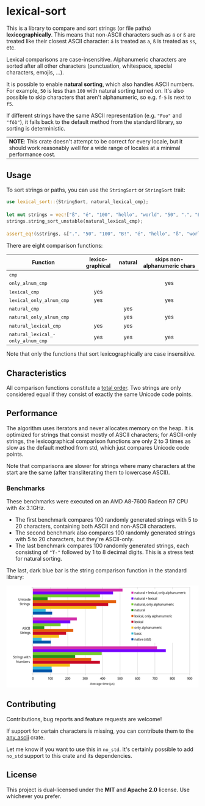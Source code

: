 # lexical-sort

This is a library to compare and sort strings (or file paths) **lexicographically**. This means that non-ASCII characters such as `á` or `ß` are treated like their closest ASCII character: `á` is treated as `a`, `ß` is treated as `ss`, etc.

Lexical comparisons are case-insensitive. Alphanumeric characters are sorted after all other characters (punctuation, whitespace, special characters, emojis, ...).

It is possible to enable **natural sorting**, which also handles ASCII numbers. For example, `50` is less than `100` with natural sorting turned on. It's also possible to skip characters that aren't alphanumeric, so e.g. `f-5` is next to `f5`.

If different strings have the same ASCII representation (e.g. `"Foo"` and `"fóò"`), it falls back to the default method from the standard library, so sorting is deterministic.

<table><tr><td>
<b>NOTE</b>: This crate doesn't attempt to be correct for every locale, but it should work reasonably well for a wide range of locales at a minimal performance cost.
</td></tr></table>

## Usage

To sort strings or paths, you can use the `StringSort` or `StringSort` trait:

```rust
use lexical_sort::{StringSort, natural_lexical_cmp};

let mut strings = vec!["ß", "é", "100", "hello", "world", "50", ".", "B!"];
strings.string_sort_unstable(natural_lexical_cmp);

assert_eq!(&strings, &[".", "50", "100", "B!", "é", "hello", "ß", "world"]);
```

There are eight comparison functions:

| Function                         | lexico­graphical | natural | skips non-alphanumeric chars |
| -------------------------------- |:---------------:|:-------:|:----------------------------:|
| `cmp`                            |                 |         |                              |
| `only_alnum_cmp`                 |                 |         | yes                          |
| `lexical_cmp`                    | yes             |         |                              |
| `lexical_only_alnum_cmp`         | yes             |         | yes                          |
| `natural_cmp`                    |                 | yes     |                              |
| `natural_only_alnum_cmp`         |                 | yes     | yes                          |
| `natural_lexical_cmp`            | yes             | yes     |                              |
| `natural_lexical_­only_alnum_cmp` | yes             | yes     | yes                          |

Note that only the functions that sort lexicographically are case insensitive.

## Characteristics

All comparison functions constitute a [total order](https://en.wikipedia.org/wiki/Total_order). Two strings are only considered equal if they consist of exactly the same Unicode code points.

## Performance

The algorithm uses iterators and never allocates memory on the heap. It is optimized for strings that consist mostly of ASCII characters; for ASCII-only strings, the lexicographical comparison functions are only 2 to 3 times as slow as the default method from std, which just compares
Unicode code points.

Note that comparisons are slower for strings where many characters at the start are the same (after transliterating them to lowercase ASCII).

### Benchmarks

These benchmarks were executed on an AMD A8-7600 Radeon R7 CPU with 4x 3.1GHz.

- The first benchmark compares 100 randomly generated strings with 5 to 20 characters, containing both ASCII and non-ASCII characters.
- The second benchmark also compares 100 randomly generated strings with 5 to 20 characters, but they're ASCII-only.
- The last benchmark compares 100 randomly generated strings, each consisting of `"T-"` followed by 1 to 8 decimal digits. This is a stress test for natural sorting.

The last, dark blue bar is the string comparison function in the standard library:

![Diagrams](./docs/Diagrams.png)

## Contributing

Contributions, bug reports and feature requests are welcome!

If support for certain characters is missing, you can contribute them to the [any_ascii](https://github.com/hunterwb/any-ascii) crate.

Let me know if you want to use this in `no_std`. It's certainly possible to add `no_std` support to this crate and its dependencies.

## License

This project is dual-licensed under the **MIT** and **Apache 2.0** license.
Use whichever you prefer.
